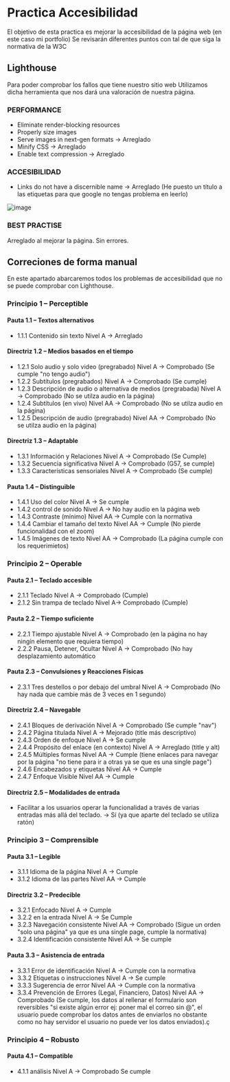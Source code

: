 # Practica Accesibilidad

El objetivo de esta practica es mejorar la accesibilidad de la página web (en este caso mi portfolio)
Se revisarán diferentes puntos con tal de que siga la normativa de la W3C

## Lighthouse

Para poder comprobar los fallos que tiene nuestro sitio web Utilizamos dicha herramienta que nos dará una valoración de nuestra página.


### PERFORMANCE

+ Eliminate render-blocking resources
+ Properly size images
+ Serve images in next-gen formats -> Arreglado
+ Minify CSS -> Arreglado
+ Enable text compression -> Arreglado

### ACCESIBILIDAD

+ Links do not have a discernible name -> Arreglado (He puesto un título a las etiquetas para que google no tengas problema en leerlo)

![image](https://user-images.githubusercontent.com/91874727/213931304-b6a61a5a-b3f1-45a8-8cab-8e68486fee77.png)


### BEST PRACTISE

Arreglado al mejorar la página. Sin errores.

## Correciones de forma manual

En este apartado abarcaremos todos los problemas de accesibilidad que no se puede comprobar con Lighthouse.

### Principio 1 – Perceptible
#### Pauta 1.1 – Textos alternativos
+ 1.1.1 Contenido sin texto Nivel A -> Arreglado
#### Directriz 1.2 – Medios basados en el tiempo
+ 1.2.1 Solo audio y solo video (pregrabado) Nivel A -> Comprobado (Se cumple "no tengo audio")
+ 1.2.2 Subtítulos (pregrabados) Nivel A -> Comprobado (Se cumple)
+ 1.2.3 Descripción de audio o alternativa de medios (pregrabada) Nivel A -> Comprobado (No se utilza audio en la página)
+ 1.2.4 Subtítulos (en vivo) Nivel AA -> Comprobado (No se utilza audio en la página)
+ 1.2.5 Descripción de audio (pregrabado) Nivel AA -> Comprobado (No se utilza audio en la página)
#### Directriz 1.3 – Adaptable
+ 1.3.1 Información y Relaciones Nivel A -> Comprobado (Se Cumple)
+ 1.3.2 Secuencia significativa Nivel A -> Comprobado (G57, se cumple)
+ 1.3.3 Características sensoriales Nivel A -> Comprobado (Se cumple)
#### Pauta 1.4 – Distinguible
+ 1.4.1 Uso del color Nivel A -> Se cumple
+ 1.4.2 control de sonido Nivel A -> No hay audio en la página web
+ 1.4.3 Contraste (mínimo) Nivel AA -> Cumple con la normativa
+ 1.4.4 Cambiar el tamaño del texto Nivel AA -> Cumple (No pierde funcionalidad con el zoom)
+ 1.4.5 Imágenes de texto Nivel AA -> Comprobado (La página cumple con los requerimietos)
### Principio 2 – Operable
#### Pauta 2.1 – Teclado accesible
+ 2.1.1 Teclado Nivel A -> Comprobado (Cumple)
+ 2.1.2 Sin trampa de teclado Nivel A-> Comprobado (Cumple)
#### Pauta 2.2 – Tiempo suficiente
+ 2.2.1 Tiempo ajustable Nivel A -> Comprobado (en la página no hay ningín elemento que requiera tiempo)
+ 2.2.2 Pausa, Detener, Ocultar Nivel A -> Comprobado (No hay desplazamiento automático
#### Pauta 2.3 – Convulsiones y Reacciones Físicas
+ 2.3.1
Tres destellos o por debajo del umbral Nivel A -> Comprobado (No hay nada que cambie más de 3 veces en 1 segundo)
#### Directriz 2.4 – Navegable
+ 2.4.1 Bloques de derivación Nivel A -> Comprobado (Se cumple "nav")
+ 2.4.2 Página titulada Nivel A -> Mejorado (title más descriptivo)
+ 2.4.3 Orden de enfoque Nivel A -> Se cumple
+ 2.4.4 Propósito del enlace (en contexto) Nivel A -> Arreglado (title y alt)
+ 2.4.5 Múltiples formas Nivel AA -> Cumple (tiene enlaces para navegar por la página "no tiene para ir a otras ya se que es una single page")
+ 2.4.6 Encabezados y etiquetas Nivel AA -> Cumple
+ 2.4.7 Enfoque Visible Nivel AA -> Cumple
#### Directriz 2.5 – Modalidades de entrada
+ Facilitar a los usuarios operar la funcionalidad a través de varias entradas más allá del teclado. ->  Sí (ya que aparte del teclado se utiliza ratón)
### Principio 3 – Comprensible
#### Pauta 3.1 – Legible
+ 3.1.1 Idioma de la página Nivel A -> Cumple
+ 3.1.2 Idioma de las partes Nivel AA -> Cumple
#### Directriz 3.2 – Predecible
+ 3.2.1 Enfocado Nivel A -> Cumple
+ 3.2.2 en la entrada Nivel A -> Se Cumple
+ 3.2.3 Navegación consistente Nivel AA -> Comprobado (Sigue un orden "solo una página" ya que es una single page, cumple la normativa)
+ 3.2.4 Identificación consistente Nivel AA -> Se cumple
#### Pauta 3.3 – Asistencia de entrada
+ 3.3.1 Error de identificación Nivel A -> Cumple con la normativa
+ 3.3.2 Etiquetas o instrucciones Nivel A -> Se cumple 
+ 3.3.3 Sugerencia de error Nivel AA -> Cumple con la normativa
+ 3.3.4 Prevención de Errores (Legal, Financiero, Datos) Nivel AA -> Comprobado (Se cumple, los datos al rellenar el formulario son reversibles "si existe algún error ej: poner mal el correo sin @", el usuario puede comprobar los datos antes de enviarlos no obstante como no hay servidor el usuario no puede ver los datos enviados).ç
### Principio 4 – Robusto
#### Pauta 4.1 – Compatible
+ 4.1.1 análisis Nivel A ->  Comprobado Se cumple
